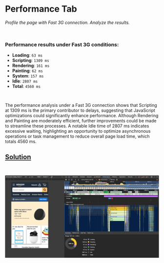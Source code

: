 # Performance Tab

_Profile the page with Fast 3G connection. Analyze the results._  

<br>

### Performance results under Fast 3G conditions:

- **Loading**: `63 ms`  
- **Scripting**: `1309 ms`  
- **Rendering**: `161 ms`  
- **Painting**: `62 ms`  
- **System**: `157 ms`  
- **Idle**: `2807 ms`  
- **Total**: `4560 ms`  

<br>

The performance analysis under a Fast 3G connection shows that Scripting at 1309 ms is the primary contributor to delays, suggesting that JavaScript optimizations could significantly enhance performance. Although Rendering and Painting are moderately efficient, further improvements could be made to streamline these processes. A notable Idle time of 2807 ms indicates excessive waiting, highlighting an opportunity to optimize asynchronous operations or task management to reduce overall page load time, which totals 4560 ms.

## [Solution](https://github.com/AdamCegGrid/practical_task_module_8/blob/main/Performance_Task/img/05-Performance-Tab.png) 

<br>

![Solution](img/05-Performance-Tab.png)
